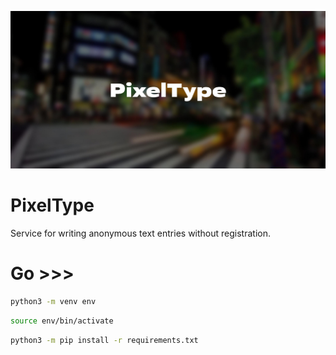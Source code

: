 ![](readme_src/preview.jpeg)

# PixelType

Service for writing anonymous text entries without registration.

# Go >>>

```bash
python3 -m venv env
```

```bash
source env/bin/activate
```

```bash
python3 -m pip install -r requirements.txt
```

```bash

```
